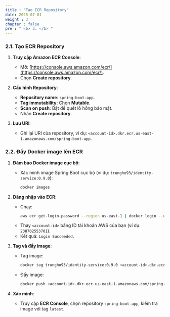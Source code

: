 ```yaml
---
title : "Tạo ECR Repository"
date: 2025-07-01
weight : 3
chapter : false
pre : " <b> 3. </b> "
---
```


### 2.1. Tạo ECR Repository

1. **Truy cập Amazon ECR Console**:
   - Mở: [https://console.aws.amazon.com/ecr/](https://console.aws.amazon.com/ecr/).
   - Chọn **Create repository**.

2. **Cấu hình Repository**:
   - **Repository name**: `spring-boot-app`.
   - **Tag immutability**: Chọn **Mutable**.
   - **Scan on push**: Bật để quét lỗ hổng bảo mật.
   - Nhấn **Create repository**.

3. **Lưu URI**:
   - Ghi lại URI của repository, ví dụ: `<account-id>.dkr.ecr.us-east-1.amazonaws.com/spring-boot-app`.

### 2.2. Đẩy Docker image lên ECR

1. **Đảm bảo Docker image cục bộ**:
   - Xác minh image Spring Boot cục bộ (ví dụ: `trungho93/identity-service:0.9.0`):
     ```bash
     docker images
     ```

2. **Đăng nhập vào ECR**:
   - Chạy:
     ```bash
     aws ecr get-login-password --region us-east-1 | docker login --username AWS --password-stdin <account-id>.dkr.ecr.us-east-1.amazonaws.com
     ```
   - Thay `<account-id>` bằng ID tài khoản AWS của bạn (ví dụ: `238702553701`).
   - Kết quả: `Login Succeeded`.

3. **Tag và đẩy image**:
   - Tag image:
     ```bash
     docker tag trungho93/identity-service:0.9.0 <account-id>.dkr.ecr.us-east-1.amazonaws.com/spring-boot-app:latest
     ```
   - Đẩy image:
     ```bash
     docker push <account-id>.dkr.ecr.us-east-1.amazonaws.com/spring-boot-app:latest
     ```

4. **Xác minh**:
   - Truy cập **ECR Console**, chọn repository `spring-boot-app`, kiểm tra image với tag `latest`.
